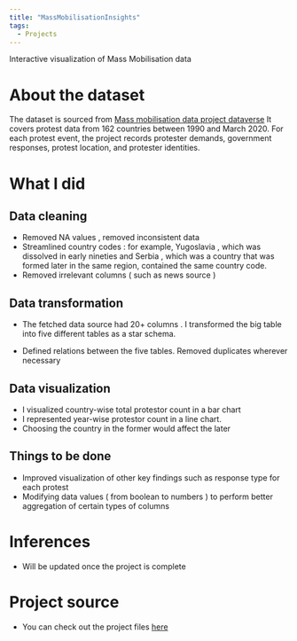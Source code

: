 ```yaml
---
title: "MassMobilisationInsights"
tags:
  - Projects
---
```


Interactive visualization of Mass Mobilisation data


# About the dataset

The dataset is sourced from [Mass mobilisation data project dataverse](https://dataverse.harvard.edu/dataverse/MMdata) 
It covers protest data from 162 countries between 1990 and March 2020.
For each protest event, the project records protester demands, government responses, protest location, and protester identities.

# What I did

## Data cleaning
- Removed NA values , removed inconsistent data
- Streamlined country codes : for example, Yugoslavia , which was dissolved in early nineties and Serbia , which was a country that was formed later in the same region,  contained the same country code.
- Removed irrelevant columns ( such as news source )
 
## Data transformation

- The fetched data source had 20+ columns . I transformed the big table into five different tables as a star schema.

- Defined relations between the five tables. Removed duplicates wherever necessary 

## Data visualization

- I visualized country-wise total protestor count in a bar chart
- I represented year-wise protestor count in a line chart.
- Choosing the country in the former would affect the later

## Things to be done

- Improved visualization of other key findings such as response type for each protest
- Modifying data values ( from boolean to numbers ) to perform better aggregation of certain types of columns 

# Inferences 
- Will be updated once the project is complete

# Project source

- You can check out the project files [here](https://github.com/AnushM55/MassMobilisationInsights)

